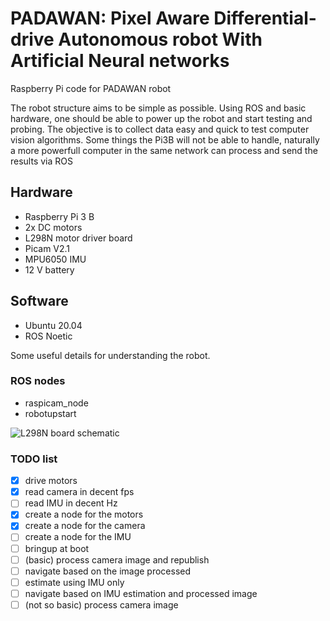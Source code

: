 # PADAWAN: Pixel Aware Differential-drive Autonomous robot With Artificial Neural networks

Raspberry Pi code for PADAWAN robot

The robot structure aims to be simple as possible. Using ROS and basic hardware, one should be able to power up the robot and start testing and probing. The objective is to collect data easy and quick to test computer vision algorithms. Some things the Pi3B will not be able to handle, naturally a more powerfull computer in the same network can process and send the results via ROS

## Hardware
 - Raspberry Pi 3 B
 - 2x DC motors
 - L298N motor driver board
 - Picam V2.1
 - MPU6050 IMU
 - 12 V battery
## Software
 - Ubuntu 20.04
 - ROS Noetic

Some useful details for understanding the robot.

### ROS nodes
- raspicam_node
- robotupstart

![L298N board schematic](https://newscrewdriver.files.wordpress.com/2021/01/l298n-module-schematic-16x9-1.jpg?w=772)

### TODO list
- [X] drive motors
- [X] read camera in decent fps
- [ ] read IMU in decent Hz
- [X] create a node for the motors
- [X] create a node for the camera
- [ ] create a node for the IMU
- [ ] bringup at boot
- [ ] (basic) process camera image and republish
- [ ] navigate based on the image processed
- [ ] estimate using IMU only
- [ ] navigate based on IMU estimation and processed image
- [ ] (not so basic) process camera image
